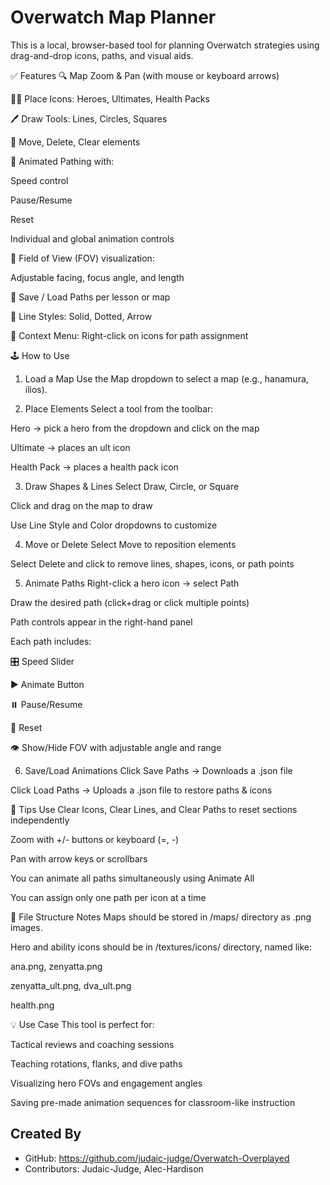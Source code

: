 
# Overwatch Map Planner

This is a local, browser-based tool for planning Overwatch strategies using drag-and-drop icons, paths, and visual aids.

✅ Features
🔍 Map Zoom & Pan (with mouse or keyboard arrows)

🧍‍♂️ Place Icons: Heroes, Ultimates, Health Packs

🖊️ Draw Tools: Lines, Circles, Squares

🔄 Move, Delete, Clear elements

🎯 Animated Pathing with:

Speed control

Pause/Resume

Reset

Individual and global animation controls

🔦 Field of View (FOV) visualization:

Adjustable facing, focus angle, and length

💾 Save / Load Paths per lesson or map

🎨 Line Styles: Solid, Dotted, Arrow

🧰 Context Menu: Right-click on icons for path assignment

🕹️ How to Use
1. Load a Map
Use the Map dropdown to select a map (e.g., hanamura, ilios).

2. Place Elements
Select a tool from the toolbar:

Hero → pick a hero from the dropdown and click on the map

Ultimate → places an ult icon

Health Pack → places a health pack icon

3. Draw Shapes & Lines
Select Draw, Circle, or Square

Click and drag on the map to draw

Use Line Style and Color dropdowns to customize

4. Move or Delete
Select Move to reposition elements

Select Delete and click to remove lines, shapes, icons, or path points

5. Animate Paths
Right-click a hero icon → select Path

Draw the desired path (click+drag or click multiple points)

Path controls appear in the right-hand panel

Each path includes:

🎛️ Speed Slider

▶️ Animate Button

⏸️ Pause/Resume

🔁 Reset

👁️ Show/Hide FOV with adjustable angle and range

6. Save/Load Animations
Click Save Paths → Downloads a .json file

Click Load Paths → Uploads a .json file to restore paths & icons

🧠 Tips
Use Clear Icons, Clear Lines, and Clear Paths to reset sections independently

Zoom with +/- buttons or keyboard (=, -)

Pan with arrow keys or scrollbars

You can animate all paths simultaneously using Animate All

You can assign only one path per icon at a time

📁 File Structure Notes
Maps should be stored in /maps/ directory as .png images.

Hero and ability icons should be in /textures/icons/ directory, named like:

ana.png, zenyatta.png

zenyatta_ult.png, dva_ult.png

health.png

💡 Use Case
This tool is perfect for:

Tactical reviews and coaching sessions

Teaching rotations, flanks, and dive paths

Visualizing hero FOVs and engagement angles

Saving pre-made animation sequences for classroom-like instruction

##  Created By

- GitHub: https://github.com/judaic-judge/Overwatch-Overplayed
- Contributors: Judaic-Judge, Alec-Hardison

